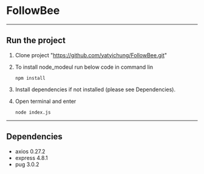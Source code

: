 # **FollowBee**

---

## Run the project

1) Clone project "https://github.com/yatyichung/FollowBee.git"
2) To install node_modeul run below code in command lin

    ```nodejs
    npm install
    ```

3) Install dependencies if not installed (please see Dependencies).

4) Open terminal and enter

    ```nodejs
    node index.js
    ```

---

## Dependencies

- axios 0.27.2
- express 4.8.1
- pug 3.0.2
